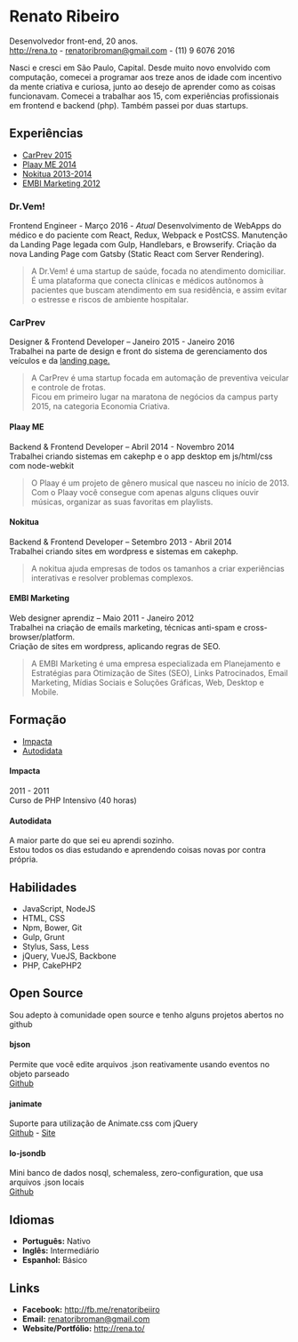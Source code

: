 # Renato Ribeiro

Desenvolvedor front-end, 20 anos.  
http://rena.to - renatoribroman@gmail.com - (11) 9 6076 2016

Nasci e cresci em São Paulo, Capital. Desde muito novo envolvido com computação, comecei a programar aos treze anos de idade com incentivo da mente criativa e curiosa, junto ao desejo de aprender como as coisas funcionavam. 
Comecei a trabalhar aos 15, com experiências profissionais em frontend e backend (php). Também passei por duas startups.

## Experiências

* [CarPrev 2015](/#carprev)
* [Plaay ME 2014](/#plaay-me)
* [Nokitua 2013-2014](/#nokitua)
* [EMBI Marketing 2012](/#embi-marketing)

### Dr.Vem!

Frontend Engineer - Março 2016 - *Atual*
Desenvolvimento de WebApps do médico e do paciente com React, Redux, Webpack e PostCSS.
Manutenção da Landing Page legada com Gulp, Handlebars, e Browserify.
Criação da nova Landing Page com Gatsby (Static React com Server Rendering).

> A Dr.Vem! é uma startup de saúde, focada no atendimento domiciliar. 
> É uma plataforma que conecta clínicas e médicos autônomos à pacientes que buscam atendimento em sua residência, e assim evitar o estresse e riscos de ambiente hospitalar.

### CarPrev 

Designer & Frontend Developer – Janeiro 2015 - Janeiro 2016  
Trabalhei na parte de design e front do sistema de gerenciamento dos veículos e da [landing page.](http://carprev.com.br)

> A CarPrev é uma startup focada em automação de preventiva veicular e controle de frotas.  
> Ficou em primeiro lugar na maratona de negócios da campus party 2015, na categoria Economia Criativa.  

#### Plaay ME 

Backend & Frontend Developer – Abril 2014 - Novembro 2014  
Trabalhei criando sistemas em cakephp e o app desktop em js/html/css com node-webkit

> O Plaay é um projeto de gênero musical que nasceu no início de 2013. 
> Com o Plaay você consegue com apenas alguns cliques ouvir músicas, organizar as suas favoritas em playlists.

#### Nokitua 

Backend & Frontend Developer – Setembro 2013 - Abril 2014  
Trabalhei criando sites em wordpress e sistemas em cakephp.

> A nokitua ajuda empresas de todos os tamanhos a criar experiências interativas e resolver problemas complexos.

#### EMBI Marketing  

Web designer aprendiz – Maio 2011 - Janeiro 2012  
Trabalhei na criação de emails marketing, técnicas anti-spam e cross-browser/platform.  
Criação de sites em wordpress, aplicando regras de SEO.

> A EMBI Marketing é uma empresa especializada em Planejamento e Estratégias para Otimização de Sites (SEO), 
> Links Patrocinados, Email Marketing, Mídias Sociais e Soluções Gráficas, Web, Desktop e Mobile.

## Formação

* [Impacta](/#impacta)
* [Autodidata](/#autodidata)

#### Impacta
2011 - 2011  
Curso de PHP Intensivo (40 horas)

#### Autodidata
A maior parte do que sei eu aprendi sozinho.   
Estou todos os dias estudando e aprendendo coisas novas por contra própria.

## Habilidades

* JavaScript, NodeJS
* HTML, CSS
* Npm, Bower, Git
* Gulp, Grunt
* Stylus, Sass, Less
* jQuery, VueJS, Backbone
* PHP, CakePHP2

## Open Source

Sou adepto à comunidade open source e tenho alguns projetos abertos no github

#### bjson
Permite que você edite arquivos .json reativamente usando eventos no objeto parseado  
[Github](http://github.com/renatorib/bjson)

#### janimate
Suporte para utilização de Animate.css com jQuery  
[Github](http://github.com/renatorib/janimate) - 
[Site](http://renatorib.github.io/janimate)

#### lo-jsondb
Mini banco de dados nosql, schemaless, zero-configuration, que usa arquivos .json locais  
[Github](http://github.com/renatorib/lo-jsondb)

## Idiomas

* **Português:** Nativo
* **Inglês:** Intermediário
* **Espanhol:** Básico

## Links

* **Facebook:** http://fb.me/renatoribeiiro
* **Email:** renatoribroman@gmail.com
* **Website/Portfólio:** http://rena.to/

